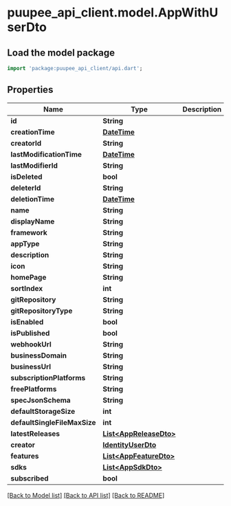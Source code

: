 # puupee_api_client.model.AppWithUserDto

## Load the model package
```dart
import 'package:puupee_api_client/api.dart';
```

## Properties
Name | Type | Description | Notes
------------ | ------------- | ------------- | -------------
**id** | **String** |  | [optional] 
**creationTime** | [**DateTime**](DateTime.md) |  | [optional] 
**creatorId** | **String** |  | [optional] 
**lastModificationTime** | [**DateTime**](DateTime.md) |  | [optional] 
**lastModifierId** | **String** |  | [optional] 
**isDeleted** | **bool** |  | [optional] 
**deleterId** | **String** |  | [optional] 
**deletionTime** | [**DateTime**](DateTime.md) |  | [optional] 
**name** | **String** |  | [optional] 
**displayName** | **String** |  | [optional] 
**framework** | **String** |  | [optional] 
**appType** | **String** |  | [optional] 
**description** | **String** |  | [optional] 
**icon** | **String** |  | [optional] 
**homePage** | **String** |  | [optional] 
**sortIndex** | **int** |  | [optional] 
**gitRepository** | **String** |  | [optional] 
**gitRepositoryType** | **String** |  | [optional] 
**isEnabled** | **bool** |  | [optional] 
**isPublished** | **bool** |  | [optional] 
**webhookUrl** | **String** |  | [optional] 
**businessDomain** | **String** |  | [optional] 
**businessUrl** | **String** |  | [optional] 
**subscriptionPlatforms** | **String** |  | [optional] 
**freePlatforms** | **String** |  | [optional] 
**specJsonSchema** | **String** |  | [optional] 
**defaultStorageSize** | **int** |  | [optional] 
**defaultSingleFileMaxSize** | **int** |  | [optional] 
**latestReleases** | [**List&lt;AppReleaseDto&gt;**](AppReleaseDto.md) |  | [optional] 
**creator** | [**IdentityUserDto**](IdentityUserDto.md) |  | [optional] 
**features** | [**List&lt;AppFeatureDto&gt;**](AppFeatureDto.md) |  | [optional] 
**sdks** | [**List&lt;AppSdkDto&gt;**](AppSdkDto.md) |  | [optional] 
**subscribed** | **bool** |  | [optional] 

[[Back to Model list]](../README.md#documentation-for-models) [[Back to API list]](../README.md#documentation-for-api-endpoints) [[Back to README]](../README.md)


